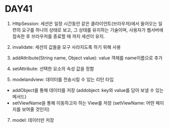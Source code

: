 # DAY41

1. HttpSession: 세션은 일정 시간동안 같은 클라이언트(브라우저)에서 들어오는 일련의 요구를 하나의 상태로 보고, 그 상태를 유지하는 기술이며, 사용자가 웹서버에 접속한 후 브라우저를 종료할 때 까지 세션이 유지.
3. invalidate: 세션의 값들을 모구 사라지도록 하기 위해 사용
4. addAttribute(String name, Object value): value 객체를 name이름으로 추가
5. setAttribute: 선택한 요소의 속성 값을 정함

6. modelandview: 데이터를 전송시킬 수 있는 리턴 타입
  *  addObject를 통해 데이터를 저장 (addobject: key와 value를 담아 보낼 수 있는 메서드)
  *  setViewName을 통해 이동하고자 하는 View를 저장 (setViewName: 어떤 페이지를 보여줄 것인지)

7. model: 데이터만 저장
